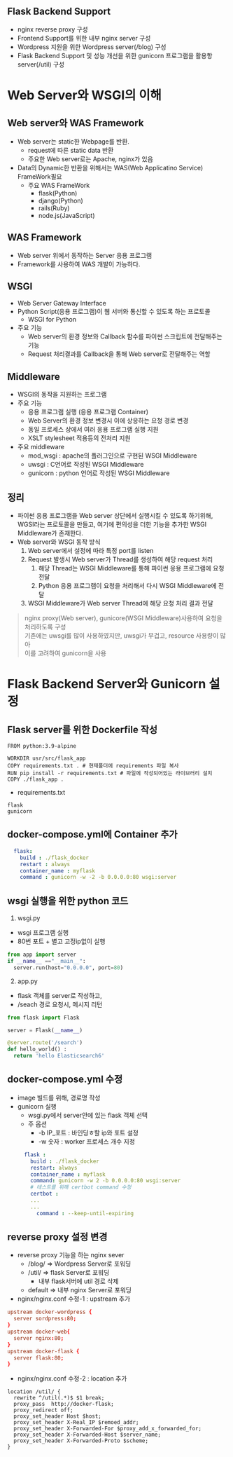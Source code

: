 Flask Backend Support
-----
+ nginx reverse proxy 구성
+ Frontend Support를 위한 내부 nginx server 구성
+ Wordpress 지원을 위한 Wordpress server(/blog) 구성
+ Flask Backend Support 및 성능 개선을 위한 gunicorn 프로그램을 활용항 server(/util) 구성

# Web Server와 WSGI의 이해

## Web server와 WAS Framework
+ Web server는 static한 Webpage를 반환.
  + request에 따른 static data 반환
  + 주요한 Web server로는 Apache, nginx가 있음
+ Data의 Dynamic한 반환을 위해서는 WAS(Web Applicatino Service) FrameWork필요 
  + 주요 WAS FrameWork 
    + flask(Python)
    + django(Python)
    + rails(Ruby)
    + node.js(JavaScript)
## WAS Framework
+ Web server 위에서 동작하는 Server 응용 프로그램
+ Framework를 사용하여 WAS 개발이 가능하다.

## WSGI
+ Web Server Gateway Interface
+ Python Script(응용 프로그램)이 웹 서버와 통신할 수 있도록 하는 프로토콜
  + WSGI for Python
+ 주요 기능
  + Web server의 환경 정보와 Callback 함수를 파이썬 스크립트에 전달해주는 기능
  + Request 처리결과를 Callback을 통해 Web server로 전달해주는 역할

## Middleware
+ WSGI의 동작을 지원하는 프로그램
+ 주요 기능
  + 응용 프로그램 실행 (응용 프로그램 Container)
  + Web Server의 환경 정보 변경시 이에 상응하는 요청 경로 변경
  + 동일 프로세스 상에서 여러 응용 프로그램 실행 지원
  + XSLT stylesheet 적용등의 전처리 지원
+ 주요 middleware
  +  mod_wsgi : apache의 플러그인으로 구현된 WSGI Middleware
  +  uwsgi : C언어로 작성된 WSGI Middleware
  +  gunicorn : python 언어로 작성된 WSGI Middleware

## 정리
+ 파이썬 응용 프로그램을 Web server 상단에서 실행시킬 수 있도록 하기위해, WGSI라는 프로토콜을 만들고, 여기에 편의성을 더한 기능을 추가한 WSGI Middleware가 존재한다.
+ Web server와 WSGI 동작 방식
  1. Web server에서 설정에 따라 특정 port를 listen
  2. Request 발생시 Web server가 Thread를 생성하여 해당 request 처리
     1. 해당 Thread는 WSGI Middleware를 통해 파이썬 응용 프로그램에 요청 전달
     2. Python 응용 프로그램이 요청을 처리해서 다시 WSGI Middleware에 전달
  3. WSGI Middleware가 Web server Thread에 해당 요청 처리 결과 전달
> nginx proxy(Web server), gunicore(WSGI Middleware)사용하여 요청을 처리하도록 구성<br>
>기존에는 uwsgi를 많이 사용하였지만, uwsgi가 무겁고, resource 사용량이 많아<br> 
>이를 고려하여 gunicorn을 사용

# Flask Backend Server와 Gunicorn 설정

## Flask server를 위한 Dockerfile 작성
``` docker
FROM python:3.9-alpine

WORKDIR usr/src/flask_app  
COPY requirements.txt . # 현재폴더에 requirements 파일 복사
RUN pip install -r requirements.txt # 파일에 작성되어있는 라이브러리 설치
COPY ./flask_app .
```
+ requirements.txt
```
flask
gunicorn
```
## docker-compose.yml에 Container 추가
``` yaml
  flask:
    build : ./flask_docker
    restart : always
    container_name : myflask
    command : gunicorn -w -2 -b 0.0.0.0:80 wsgi:server
```

## wsgi 실행을 위한 python 코드
1. wsgi.py
  + wsgi 프로그램 실행
  + 80번 포트 + 별고 고정ip없이 실행
  ``` python
  from app import server
  if __name__ =="__main__":
    server.run(host="0.0.0.0", port=80)
  ```
2. app.py
  + flask 객체를 server로 작성하고,
  + /seach 경로 요청시, 메시지 리턴
  ```python
  from flask import Flask

  server = Flask(__name__)

  @server.route('/search')
  def hello_world() :
    return 'hello Elasticsearch6'
  ```
## docker-compose.yml 수정
+ image 빌드를 위해, 경로명 작성
+ gunicorn 실행
  + wsgi.py에서 server안에 있는 flask 객체 선택
  + 주 옵션
    + -b IP_포트 : 바인딩ㅎ할 ip와 포트 설정
    + -w 숫자 : worker 프로세스 개수 지정
  ```yaml
    flask : 
      build : ./flask_docker
      restart: always
      container_name : myflask
      command: gunicorn -w 2 -b 0.0.0.0:80 wsgi:server
      # 테스트를 위해 certbot command 수정
      certbot : 
      ...
      ...
        command : --keep-until-expiring
  ```
## reverse proxy 설정 변경
+ reverse proxy 기능을 하는 nginx sever
  + /blog/ => Wordpress Server로 포워딩
  + /util/ => flask Server로 포워딩
    + 내부 flask서버에 util 경로 삭제
  + default => 내부 nginx Server로 포워딩
+ nginx/nginx.conf 수정-1 : upstream 추가
``` conf
upstream docker-wordpress {
  server sordpress:80;
}
upstream docker-web{
  server nginx:80;
}
upstream docker-flask {
  server flask:80;
}
```
+ nginx/nginx.conf 수정-2 : location 추가
```
location /util/ {
  rewrite ^/util(.*)$ $1 break;
  proxy_pass  http://docker-flask;
  proxy_redirect off;
  proxy_set_header Host $host;
  proxy_set_header X-Real_IP $remoed_addr;
  proxy_set_header X-Forwarded-For $proxy_add_x_forwarded_for;
  proxy_set_header X-Forwarded-Host $server_name;
  proxy_set_header X-Forwarded-Proto $scheme;
}
```